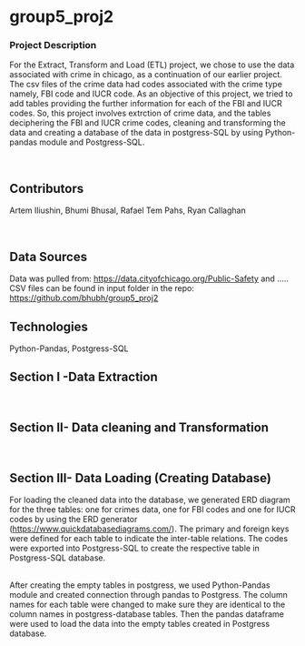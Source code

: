 # group5_proj2
### Project Description 
For the Extract, Transform and Load (ETL) project, we chose to use the data associated with crime in chicago, as a continuation of our earlier project. The csv files of the crime data had codes associated with the crime type namely, FBI code and IUCR code. As an objective of this project, we tried to add tables providing the further information for each of the FBI and IUCR codes. So, this project involves extrction of crime data, and the tables deciphering the FBI and IUCR crime codes, cleaning and transforming the data and creating a database of the data in postgress-SQL by using Python-pandas module and Postgress-SQL. 

<br>

## Contributors
Artem Iliushin, Bhumi Bhusal, Rafael Tem Pahs, Ryan Callaghan

<br>

## Data Sources

Data was pulled from: https://data.cityofchicago.org/Public-Safety  and .....<br>
CSV files can be found in input folder in the repo: https://github.com/bhubh/group5_proj2
<br>

## Technologies
Python-Pandas, Postgress-SQL
<br>

## Section I -Data Extraction


<br>

## Section II- Data cleaning and Transformation


<br>

## Section III- Data Loading (Creating Database)
For loading the cleaned data into the database, we generated ERD diagram for the three tables: one for crimes data, one for FBI codes and one for IUCR codes by using the ERD generator (https://www.quickdatabasediagrams.com/). The primary and foreign keys were defined for each table to indicate the inter-table relations. The codes were exported into Postgress-SQL to create the respective table in Postgress-SQL database. 

<br>
After creating the empty tables in postgress, we used Python-Pandas module and created connection through pandas to Postgress.  The column names for each table were changed to make sure they are identical to the column names in postgress-database tables. Then the pandas dataframe were used to load the data into the empty tables created in Postgress database. 

